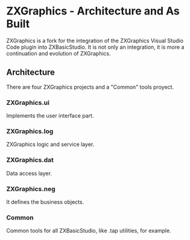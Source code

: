 # ZXGraphics - Architecture and As Built
ZXGraphics is a fork for the integration of the ZXGraphics Visual Studio Code plugin into ZXBasicStudio.
It is not only an integration, it is more a continuation and evolution of ZXGraphics.

## Architecture
There are four ZXGraphics projects and a "Common" tools proyect.

### ZXGraphics.ui
Implements the user interface part.

### ZXGraphics.log
ZXGraphics logic and service layer.

### ZXGraphics.dat
Data access layer.

### ZXGraphics.neg
It defines the business objects.

### Common
Common tools for all ZXBasicStudio, like .tap utilities, for example.

